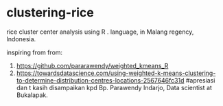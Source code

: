 # clustering-rice
rice cluster center analysis using R . language, in Malang regency, Indonesia.

inspiring from from:
1. https://github.com/pararawendy/weighted_kmeans_R
2. https://towardsdatascience.com/using-weighted-k-means-clustering-to-determine-distribution-centres-locations-2567646fc31d
#apresiasi dan t kasih disampaikan kpd Bp. Parawendy Indarjo, Data scientist at Bukalapak.
